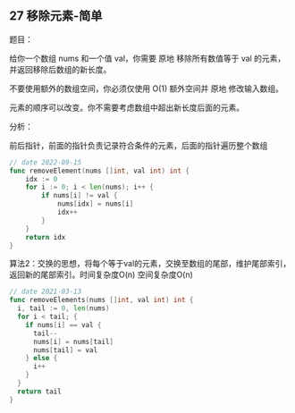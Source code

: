 ## 27 移除元素-简单

题目：

给你一个数组 nums 和一个值 val，你需要 原地 移除所有数值等于 val 的元素，并返回移除后数组的新长度。

不要使用额外的数组空间，你必须仅使用 O(1) 额外空间并 原地 修改输入数组。

元素的顺序可以改变。你不需要考虑数组中超出新长度后面的元素。


分析：

前后指针，前面的指针负责记录符合条件的元素，后面的指针遍历整个数组

```go
// date 2022-09-15
func removeElement(nums []int, val int) int {
    idx := 0
    for i := 0; i < len(nums); i++ {
        if nums[i] != val {
            nums[idx] = nums[i]
            idx++
        }
    }
    return idx
}
```

算法2：交换的思想，将每个等于val的元素，交换至数组的尾部，维护尾部索引，返回新的尾部索引。时间复杂度O(n) 空间复杂度O(n)

```go
// date 2021-03-13
func removeElements(nums []int, val int) int {
  i, tail := 0, len(nums)
  for i < tail; {
    if nums[i] == val {
      tail--
      nums[i] = nums[tail]
      nums[tail] = val
    } else {
      i++
    }
  }
  return tail
}
```

